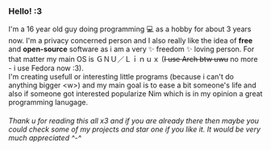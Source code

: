 ### Hello! :3

I'm a 16 year old guy doing programming 💻 as a hobby for about 3 years now. I'm a privacy concerned person and I also really like the idea of **free** and **open-source** software as i am a very ✨ freedom  ✨ loving person. For that matter my main OS is ＧＮＵ／Ｌｉｎｕｘ (~~I use Arch btw uwu~~ no more - i use Fedora now :3). <br>
I'm creating usefull or interesting little programs (because i can't do anything bigger \<w\>) and my main goal is to ease a bit someone's life and also if someone got interested popularize Nim which is in my opinion a great programming lanugage.<br>

###### Thank u for reading this all x3 and if you are already there then maybe you could check some of my projects and star one if you like it. It would be very much appreciated ^-^
